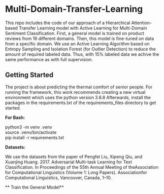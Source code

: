 # Multi-Domain-Transfer-Learning

This repo includes the code of our approach of a Hierarchical Attention-based Transfer Learning model with Active Learning for Multi-Domain Sentiment Classification. First, a general model is trained on product reviews from 16 different domains. Then, this model is fine-tuned on data from a specific domain. We use an Active Learning Algorithm based on Entropy Sampling and Isolation Forest (for Outlier Detection) to reduce the amount of required labeled data. Thus, with 15% labeled data we achive the same performance as with full supervision.   
## Getting Started
The project is about predicting the thermal comfort of senior people. 
For running the framework, this work recommends creating a new virtual environment which uses the python version 3.8.8
Afterwards, install the packages in the requirements.txt of the requirements_files directory to get started.

**For Bash:**  

python3 -m venv .venv  
source .venv/bin/activate  
pip install -r requirements.txt

**Datasets:**

We use the datasets from the paper of Pengfei Liu, Xipeng Qiu, and Xuanjing Huang. 2017. Adversarial Multi-task Learning for Text Classification. In Proceedings of the 55th Annual Meeting of theAssociation for Computational Linguistics (Volume 1: Long Papers). Associationfor Computational Linguistics, Vancouver, Canada, 1–10.

** Train the General Model**

